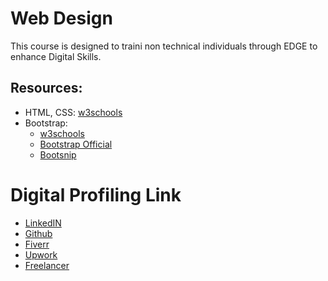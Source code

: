 # Web Design 
This course is designed to traini non technical individuals through EDGE to enhance Digital Skills.

## Resources: 
- HTML, CSS: [w3schools](https://www.w3schools.com/html/default.asp) 
- Bootstrap: 
    - [w3schools](https://www.w3schools.com/bootstrap5/index.php) 
    - [Bootstrap Official](https://getbootstrap.com/)    
    - [Bootsnip](https://bootsnipp.com/)

# Digital Profiling Link
- [LinkedIN](https://bd.linkedin.com/)
- [Github](https://github.com/)
- [Fiverr](https://www.fiverr.com/)
- [Upwork](https://www.upwork.com/)
- [Freelancer](https://www.freelancer.com/?gad_source=1&gclid=EAIaIQobChMI8ZHJzaydiQMVUhCDAx3wchg-EAAYASAAEgJbXPD_BwE&ft_prog=ABL&ft_prog_id=617725303593)

